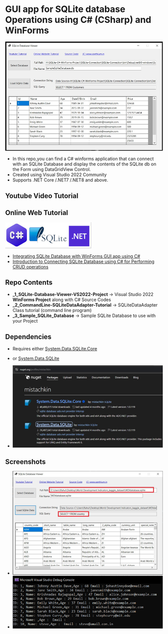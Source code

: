 # GUI app for SQLite database Operations using C# (CSharp) and WinForms

![Build your own sqlite gui app using c# on .net platform for crud operations](/_4_Screenshots/simple-sqlite-database-viewer.jpg)

- In this repo,you can find a C# winforms application that can connect with an SQLite Database and display the contents of the SQLite db on the Form using DataGridView Control.
- Created using Visual Studio 2022 Community
- Supports .NET Core /.NET7 /.NET8 and above.

## Youtube Video Tutorial

## Online Web Tutorial

![creating a gui app for displaying sqlite database on winforms](https://github.com/xanthium-enterprises/GUI-app-for-SQLite-database-CRUD-ops-using-CSharp-and-WinForms/blob/main/_4_Screenshots/sqlite-csharp-dotnet-source-code.jpg)

- [Integrating SQLite Database with WinForms GUI app using C# ](https://www.xanthium.in/building-csharp-sqlite-gui-crud-applications-using-winforms-api-tutorial)
- [Introduction to Connecting SQLite Database using C# for Performing CRUD operations](https://www.xanthium.in/cross-platform-create-connect-update-sqlite3-database-using-csharp-dotnet-platform)

## Repo Contents

 - **_1_SQLite-Database-Viewer-VS2022-Project**  -> Visual Studio 2022 **WinForms Project** along with C# Source Codes 
 - **_2_CommandLine-SQLiteDataAdapter-Tutorial** -> SQLiteDataAdapter Class tutorial (command line program)
 - **_3_Sample_SQLite_Database** -> Sample SQLite Database to use with your Project
 

## Dependencies

- Requires either [System.Data.SQLite.Core](https://www.nuget.org/packages/System.Data.SQLite.Core)

- or [System.Data.SQLite](https://www.nuget.org/packages/System.Data.SQLite)

- ![](_4_Screenshots/nuget-package.jpg)

## Screenshots

- ![learn to display a kaggle data set on winforms using C# and Sqlite ](/_4_Screenshots/display-kaggle-data-set.jpg)
- ![reading and writing into sqlite database using C# and winforms gui api](https://github.com/xanthium-enterprises/GUI-app-for-SQLite-database-CRUD-ops-using-CSharp-and-WinForms/blob/main/_4_Screenshots/sqlite_data_adapter_output.png)



 
